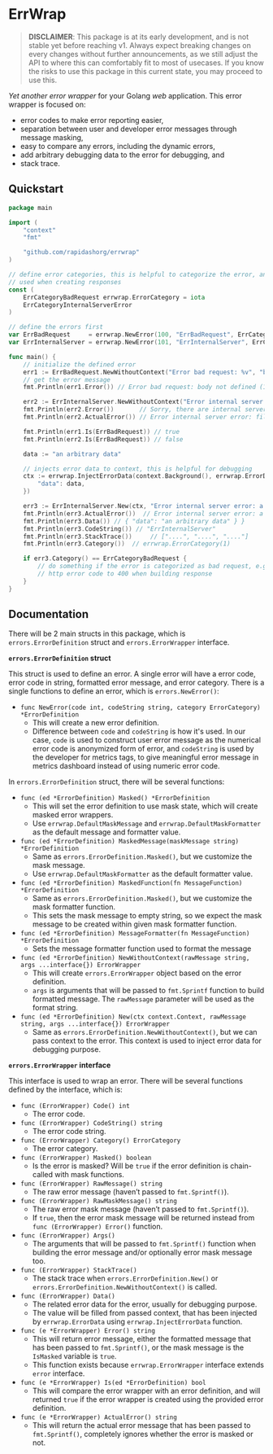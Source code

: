 # ErrWrap

> **DISCLAIMER**: This package is at its early development, and is not stable yet before reaching v1. Always expect breaking changes on every changes without further announcements, as we still adjust the API to where this can comfortably fit to most of usecases. If you know the risks to use this package in this current state, you may proceed to use this.

*Yet another error wrapper* for your Golang *web* application. This error wrapper is focused on:

- error codes to make error reporting easier,
- separation between user and developer error messages through message masking,
- easy to compare any errors, including the dynamic errors,
- add arbitrary debugging data to the error for debugging, and
- stack trace.

## Quickstart

```go
package main

import (
    "context"
    "fmt"

    "github.com/rapidashorg/errwrap"
)

// define error categories, this is helpful to categorize the error, and might
// used when creating responses
const (
    ErrCategoryBadRequest errwrap.ErrorCategory = iota
    ErrCategoryInternalServerError
)

// define the errors first
var ErrBadRequest     = errwrap.NewError(100, "ErrBadRequest", ErrCategoryBadRequest)
var ErrInternalServer = errwrap.NewError(101, "ErrInternalServer", ErrCategoryInternalServerError).Masked()

func main() {
    // initialize the defined error
    err1 := ErrBadRequest.NewWithoutContext("Error bad request: %v", "body not defined")
    // get the error message
    fmt.Println(err1.Error()) // Error bad request: body not defined (100)

    err2 := ErrInternalServer.NewWithoutContext("Error internal server error: %v", "file not exists")
    fmt.Println(err2.Error())       // Sorry, there are internal server error occured, please try again later. (101)
    fmt.Println(err2.ActualError()) // Error internal server error: file not exists (101)

    fmt.Println(err1.Is(ErrBadRequest)) // true
    fmt.Println(err2.Is(ErrBadRequest)) // false

    data := "an arbitrary data"

    // injects error data to context, this is helpful for debugging
    ctx := errwrap.InjectErrorData(context.Background(), errwrap.ErrorData{
        "data": data,
    })

    err3 := ErrInternalServer.New(ctx, "Error internal server error: a forbidden data")
    fmt.Println(err3.ActualError())  // Error internal server error: a forbidden data (101)
    fmt.Println(err3.Data()) // { "data": "an arbitrary data" } }
    fmt.Println(err3.CodeString()) // "ErrInternalServer"
    fmt.Println(err3.StackTrace())     // ["....", "....", "...."]
    fmt.Println(err3.Category())  // errwrap.ErrorCategory(1)

    if err3.Category() == ErrCategoryBadRequest {
        // do something if the error is categorized as bad request, e.g. set
        // http error code to 400 when building response
    }
}
```

## Documentation

There will be 2 main structs in this package, which is `errors.ErrorDefinition` struct and `errors.ErrorWrapper` interface.

**`errors.ErrorDefinition` struct**

This struct is used to define an error. A single error will have a error code, error code in string, formatted error message, and error category. There is a single functions to define an error, which is `errors.NewError()`:

- `func NewError(code int, codeString string, category ErrorCategory) *ErrorDefinition`
    - This will create a new error definition.
    - Difference between `code` and `codeString` is how it's used. In our case, `code` is used to construct user error message as the numerical error code is anonymized form of error, and `codeString` is used by the developer for metrics tags, to give meaningful error message in metrics dashboard instead of using numeric error code.

In `errors.ErrorDefinition` struct, there will be several functions:

- `func (ed *ErrorDefinition) Masked() *ErrorDefinition`
    - This will set the error definition to use mask state, which will create masked error wrappers.
    - Use `errwrap.DefaultMaskMessage` and `errwrap.DefaultMaskFormatter` as the default message and formatter value.
- `func (ed *ErrorDefinition) MaskedMessage(maskMessage string) *ErrorDefinition`
    - Same as `errors.ErrorDefinition.Masked()`, but we customize the mask message.
    - Use `errwrap.DefaultMaskFormatter` as the default formatter value.
- `func (ed *ErrorDefinition) MaskedFunction(fn MessageFunction) *ErrorDefinition`
    - Same as `errors.ErrorDefinition.Masked()`, but we customize the mask formatter function.
    - This sets the mask message to empty string, so we expect the mask message to be created within given mask formatter function.
- `func (ed *ErrorDefinition) MessageFormatter(fn MessageFunction) *ErrorDefinition`
    - Sets the message formatter function used to format the message
- `func (ed *ErrorDefinition) NewWithoutContext(rawMessage string, args ...interface{}) ErrorWrapper`
    - This will create `errors.ErrorWrapper` object based on the error definition.
    - `args` is arguments that will be passed to `fmt.Sprintf` function to build formatted message. The `rawMessage` parameter will be used as the format string.
- `func (ed *ErrorDefinition) New(ctx context.Context, rawMessage string, args ...interface{}) ErrorWrapper`
    - Same as `errors.ErrorDefinition.NewWithoutContext()`, but we can pass context to the error. This context is used to inject error data for debugging purpose.

**`errors.ErrorWrapper` interface**

This interface is used to wrap an error. There will be several functions defined by the interface, which is:

- `func (ErrorWrapper) Code() int`
    - The error code.
- `func (ErrorWrapper) CodeString() string`
    - The error code string.
- `func (ErrorWrapper) Category() ErrorCategory`
    - The error category.
- `func (ErrorWrapper) Masked() boolean`
    - Is the error is masked? Will be `true` if the error definition is chain-called with mask functions.
- `func (ErrorWrapper) RawMessage() string`
    - The raw error message (haven’t passed to `fmt.Sprintf()`).
- `func (ErrorWrapper) RawMaskMessage() string`
    - The raw error mask message (haven’t passed to `fmt.Sprintf()`).
    - If `true`, then the error mask message will be returned instead from `func (ErrorWrapper) Error()` function.
- `func (ErrorWrapper) Args()`
    - The arguments that will be passed to `fmt.Sprintf()` function when building the error message and/or optionally error mask message too.
- `func (ErrorWrapper) StackTrace()`
    - The stack trace when `errors.ErrorDefinition.New()` or `errors.ErrorDefinition.NewWithoutContext()` is called.
- `func (ErrorWrapper) Data()`
    - The related error data for the error, usually for debugging purpose.
    - The value will be filled from passed context, that has been injected by `errwrap.ErrorData` using `errwrap.InjectErrorData` function.
- `func (e *ErrorWrapper) Error() string`
    - This will return error message, either the formatted message that has been passed to `fmt.Sprintf()`, or the mask message is the `IsMasked` variable is `true`.
    - This function exists because `errwrap.ErrorWrapper` interface extends `error` interface.
- `func (e *ErrorWrapper) Is(ed *ErrorDefinition) bool`
    - This will compare the error wrapper with an error definition, and will returned `true` if the error wrapper is created using the provided error definition.
- `func (e *ErrorWrapper) ActualError() string`
    - This will return the actual error message that has been passed to `fmt.Sprintf()`, completely ignores whether the error is masked or not.
